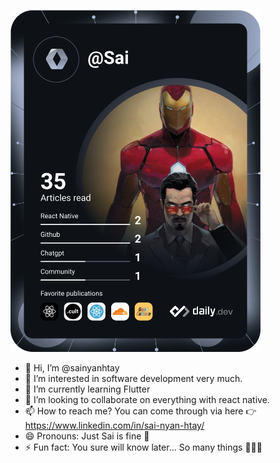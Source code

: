 <a href="https://www.linkedin.com/in/sai-nyan-htay/"><img src="https://raw.githubusercontent.com/sainyanhtay/sainyanhtay/main/devcard.svg" width="400" alt="Sai's Dev Card"/></a>


- 👋 Hi, I’m @sainyanhtay
- 👀 I’m interested in software development very much.
- 🌱 I’m currently learning Flutter
- 💞️ I’m looking to collaborate on everything with react native.
- 📫 How to reach me? You can come through via here 👉 <a href="https://www.linkedin.com/in/sai-nyan-htay/">https://www.linkedin.com/in/sai-nyan-htay/</a>
- 😄 Pronouns: Just Sai is fine 🫡
- ⚡ Fun fact: You sure will know later... So many things 🤣🕺🏼
  
<!--- sainyanhtay/sainyanhtay is a ✨ special ✨ repository because its `README.md` (this file) appears on your GitHub profile. You can click the Preview link to take a look at your changes. --->

